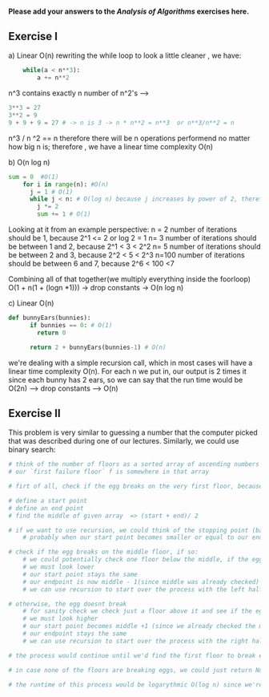 #### Please add your answers to the ***Analysis of  Algorithms*** exercises here.

## Exercise I

a)  Linear O(n)
rewriting the while loop to look a little cleaner , we have:
```python
    while(a < n**3):
        a += n**2
```
n^3 contains exactly n number of n^2's --> 
```python
3**3 = 27 
3**2 = 9 
9 + 9 + 9 = 27 # -> n is 3 -> n * n**2 = n**3  or n**3/n**2 = n
```
n^3 / n ^2 == n therefore there will be n operations performend no matter how big n is; therefore , we have a linear time complexity O(n)

b) O(n log n)
```python
sum = 0  #O(1)
    for i in range(n): #O(n)
      j = 1 # O(1)
      while j < n: # O(log n) because j increases by power of 2, therefore approaches n twice as quickly
        j *= 2
        sum += 1 # O(1)
```
Looking at it from an example perspective:
n = 2
number of iterations should be 1, because 2^1 <= 2 or log 2 = 1
n= 3
number of iterations should be between 1 and 2, because 2^1 < 3 < 2^2
n= 5
number of iterations should be between 2 and 3, because 2^2 < 5 < 2^3 
n=100
number of iterations should be between 6 and 7, because 2^6 < 100 <7

Combining all of that together(we multiply everything inside the foorloop)
O(1 + n(1 + (logn *1))) -> drop constants -> O(n log n)

c) Linear O(n)
```python
def bunnyEars(bunnies): 
      if bunnies == 0: # O(1)
        return 0 

      return 2 + bunnyEars(bunnies-1) # O(n)
```
we're dealing with a simple recursion call, which in most cases will have a linear time complexity O(n).
For each n we put in, our output is 2 times it since each bunny has 2 ears, so we can say that the run time would be O(2n) --> drop constants --> O(n)

## Exercise II

This problem is very similar to guessing a number that the computer picked that was described during one of our lectures. 
Similarly, we could use binary search:

```python
# think of the number of floors as a sorted array of ascending numbers
# our `first failure floor` f is somewhere in that array

# firt of all, check if the egg breaks on the very first floor, because if it does, we're done: just return that first floor

# define a start point 
# define an end point
# find the middle of given array  => (start + end)/ 2

# if we want to use recursion, we could think of the stopping point (base case):
    # probably when our start point becomes smaller or equal to our end point, meaning we cant halve/split the array anymore

# check if the egg breaks on the middle floor, if so:
    # we could potentially check one floor below the middle, if the egg doesnt break there: we're done! the middle is our f(the first floor to start breaking eggs), otherwise: 
    # we must look lower
    # our start point stays the same
    # our endpoint is now middle - 1(since middle was already checked)
    # we can use recursion to start over the process with the left half of our array and overwrite old middle with a new one

# otherwise, the egg doesnt break
    # for sanity check we check just a floor above it and see if the egg breaks, if so: we're done! the middle is our f(the first floor to start breaking eggs), otherwise: 
    # we must look higher
    # our start point becomes middle +1 (since we already checked the middle)
    # our endpoint stays the same
    # we can use recursion to start over the process with the right half of our array and overwrite old middle with a new one

# the process would continue until we'd find the first floor to break eggs

# in case none of the floors are breaking eggs, we could just return None at the end 

# the runtime of this process would be logarythmic O(log n) since we're halving the array/number of things we're considering each time 


```
